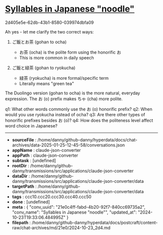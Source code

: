 # [Syllables in Japanese "noodle"](https://claude.ai/chat/21e0c4ff-fabd-4b20-92f7-840cc69735a2)

2d405e5e-62db-43b1-8580-039974dbfa09

 Ah yes - let me clarify the two correct ways:

1. ご飯とお茶 (gohan to ocha)
   - お茶 (ocha) is the polite form using the honorific お
   - This is more common in daily speech

2. ご飯と緑茶 (gohan to ryokucha)
   - 緑茶 (ryokucha) is more formal/specific term
   - Literally means "green tea"

The Duolingo version (gohan to ocha) is the more natural, everyday expression. The お (o) prefix makes ちゃ (cha) more polite.

q1: What other words commonly use the お (o) honorific prefix?
q2: When would you use ryokucha instead of ocha?
q3: Are there other types of honorific prefixes besides お (o)?
q4: How does the politeness level affect word choice in Japanese?

---

* **sourceFile** : /home/danny/github-danny/hyperdata/docs/chat-archives/data-2025-01-25-12-45-58/conversations.json
* **appName** : claude-json-converter
* **appPath** : claude-json-converter
* **subtask** : [undefined]
* **rootDir** : /home/danny/github-danny/transmissions/src/applications/claude-json-converter
* **dataDir** : /home/danny/github-danny/transmissions/src/applications/claude-json-converter/data
* **targetPath** : /home/danny/github-danny/transmissions/src/applications/claude-json-converter/data
* **tags** : ccc10.ccc20.ccc30.ccc40.ccc50
* **done** : [undefined]
* **meta** : {
  "conv_uuid": "21e0c4ff-fabd-4b20-92f7-840cc69735a2",
  "conv_name": "Syllables in Japanese \"noodle\"",
  "updated_at": "2024-10-23T19:33:06.484995Z"
}
* **filepath** : /home/danny/github-danny/hyperdata/docs/postcraft/content-raw/chat-archives/md/21e0/2024-10-23_2d4.md